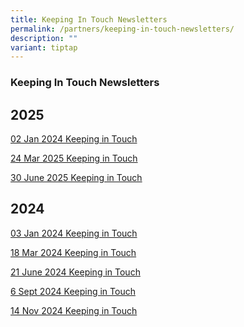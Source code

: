 ```yaml
---
title: Keeping In Touch Newsletters
permalink: /partners/keeping-in-touch-newsletters/
description: ""
variant: tiptap
---
```

<h3><strong>Keeping In Touch Newsletters</strong></h3>
<h2><strong>2025</strong></h2>
<p><a href="/files/Keeping in Touch Newsletter/1st_Keeping_in_Touch_Letter_to_Parents_2025.pdf" rel="noopener nofollow" target="_blank">02 Jan 2024 Keeping in Touch</a>
</p>
<p><a href="/files/Keeping in Touch Newsletter/2nd_Keeping_in_Touch_Letter_to_Parents_2025_Final.pdf" rel="noopener noreferrer nofollow" target="_blank">24 Mar 2025 Keeping in Touch</a>
</p>
<p><a href="/files/Keeping in Touch Newsletter/3rd_Keeping_in_Touch_Letter_to_Parents_2025.pdf" rel="noopener noreferrer nofollow" target="_blank">30 June 2025 Keeping in Touch</a>
</p>
<h2><strong>2024</strong></h2>
<p><a href="/files/Keeping in Touch Newsletter/1st_Keeping_in_Touch_Letter_to_Parents_2024_Final.pdf" rel="noopener noreferrer nofollow" target="_blank">03 Jan 2024 Keeping in Touch</a>
</p>
<p><a href="/files/Keeping in Touch Newsletter/2nd_Keeping_in_Touch_Letter_to_Parents_2024_Final.pdf" rel="noopener noreferrer nofollow" target="_blank">18 Mar 2024 Keeping in Touch</a>
</p>
<p><a href="/files/Keeping in Touch Newsletter/3rd_Keeping_in_Touch_Letter_to_Parents_2024_Final_210624.pdf" rel="noopener noreferrer nofollow" target="_blank">21 June 2024 Keeping in Touch</a>
</p>
<p><a href="/files/Keeping in Touch Newsletter/4th_Keeping_in_Touch_Letter_to_Parents_2024_Final_Final.pdf" rel="noopener nofollow" target="_blank">6 Sept 2024 Keeping in Touch</a>
</p>
<p><a href="/files/Keeping in Touch Newsletter/5th_Keeping_in_Touch_Letter_to_Parents_2024_Final_14112024.pdf" rel="noopener nofollow" target="_blank">14 Nov 2024 Keeping in Touch</a>
</p>